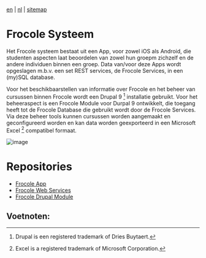 [en](/en/frocole_system) | [nl](/nl/frocole_system) | [sitemap](/nl/sitemap)

# Frocole Systeem

Het Frocole systeem bestaat uit een App, voor zowel iOS als Android, die studenten aspecten laat beoordelen van zowel hun groepm zichzelf en de andere individuen binnen een groep. Data van/voor deze Apps wordt opgeslagen m.b.v. een set REST services, de Frocole Services, in een (my)SQL database.

Voor het beschikbaarstellen van informatie over Frocole en het beheer van cursussen binnen Frocole wordt een Drupal 9 [^1] installatie gebruikt. Voor het beheeraspect is een Frocole Module voor Durpal 9 ontwikkelt, die toegang heeft tot de Frocole Database die gebruikt wordt door de Frocole Services. Via deze beheer tools kunnen cursussen worden aangemaakt en geconfigureerd worden en kan data worden geexporteerd in een Microsoft Excel [^2] compatibel formaat.

![image](https://user-images.githubusercontent.com/1768983/158581038-e14b9e59-9b0d-4d1f-9627-fb80f63078b7.png)

# Repositories

- [Frocole App](https://github.com/Frocole/Frocole_App)
- [Frocole Web Services](https://github.com/Frocole/Frocole_Services)
- [Frocole Drupal Module](https://github.com/Frocole/Frocole_Module)

## Voetnoten:
[^1]: Drupal is een registered trademark of Dries Buytaert.
[^2]: Excel is a registered trademark of Microsoft Corporation.
